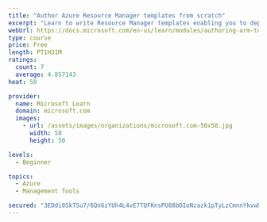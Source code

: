 ```yaml
---
title: "Author Azure Resource Manager templates from scratch"
excerpt: "Learn to write Resource Manager templates enabling you to deploy your infrastructure and solutions faster and more reliably."
webUrl: https://docs.microsoft.com/en-us/learn/modules/authoring-arm-templates/
type: course
price: Free
length: PT1H31M
ratings:
  count: 7
  average: 4.857143
heat: 50

provider:
  name: Microsoft Learn
  domain: microsoft.com
  images:
    - url: /assets/images/organizations/microsoft.com-50x50.jpg
      width: 50
      height: 50

levels:
  - Beginner

topics:
  - Azure
  - Management Tools

secured: "3EDdi0SkTSu7/6Qn6zYUh4L4vE7TQFKnsPU88bDIoNzazk1pTyLzCmnnYkvwDG8PX/UWBfyB5we5Y9JaM7MS05k6h6tRzVTZzGBsNErjCaKk+zpt7pTJspH+dEQiOyCSGc41NCTFojh9Zj8gw7pH3JL5WbTFCo19RH746KCzE9vdmCauekvrN1auD4ycZFKMeKFHoX8ALrvOjhKPrEz1o9UzdhYKTSaT197p3P986EOovUKdFZShL/lt2wfGdEib40pvhg9vNVa3Rjk+xbV3A5ggk7Ud3tyGqEpeet03hhCc4wCY+HAm+n4VErx0HcnQfYNcAWmOxIwyshY8eIESiZ6c2jcKbV5+c7pwvpbVRWxUIq+JGtpKmQ1OouVcGtBkP0k9P65m6K3yI4Kr6M/5Ng==;Qnv+KgiAK1+UglDq+uBjCg=="
---
```


